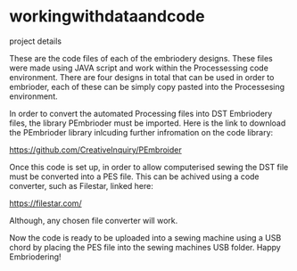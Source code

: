 # workingwithdataandcode

project details

These are the code files of each of the embriodery designs. 
These files were made using JAVA script and work within the Processessing code environment. 
There are four designs in total that can be used in order to embrioder, each of these can be simply copy pasted into the Processesing environment. 

In order to convert the automated Processing files into DST Embriodery files, the library PEmbrioder must be imported. Here is the link to download the PEmbrioder library inlcuding further infromation on the code library: 

 https://github.com/CreativeInquiry/PEmbroider

Once this code is set up, in order to allow computerised sewing the DST file must be converted into a PES file. This can be achived using a code converter, such as Filestar, linked here:

https://filestar.com/

Although, any chosen file converter will work. 

Now the code is ready to be uploaded into a sewing machine using a USB chord by placing the PES file into the sewing machines USB folder. 
Happy Embriodering!
 
